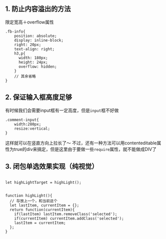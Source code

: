 ## 1. 防止内容溢出的方法

限定宽高＋overflow属性
```
.fb-info{
    position: absolute;
    display: inline-block;
    right: 20px;
    text-align: right;
    h3,p{
      width: 180px;
      height: 24px;
      overflow: hidden;
    }
    // 其余省略
}
```

## 2. 保证输入框高度足够
有时候我们会需要input框有一定高度，但是`input`框不好做
```
.comment-input{
    width:280px;
    resize:vertical;
}
```
这样就可以在竖直方向上拉长了～
不过，还有一种方法可以用contenteditable属性为true的div来搞定，但是这里由于要做一些`require`属性，就不能做成DIV了

## 3. 闭包单选效果实现（纯视觉）
```

let highLightTarget = highLight();


function highLight(){
  // 存放上一个，和当前这个
  let lastItem, currentItem = {};
  return function(currentItem){
    if(lastItem) lastItem.removeClass('selected');
    if(currentItem) currentItem.addClass('selected');
    lastItem = currentItem;
  };
}
```
